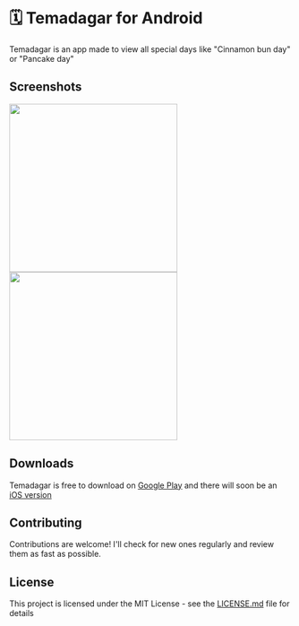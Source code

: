 # 🗓 Temadagar for Android
Temadagar is an app made to view all special days like "Cinnamon bun day" or "Pancake day"

## Screenshots
<img src="https://lh3.googleusercontent.com/teiyKISYS3zGFKNPKMSXXv44GwmviXGatrkKrn2zYX4kT6VnqEEyhFpYUnOKtCd_MHs=h900-rw" width="300"/>
<img src="https://lh3.googleusercontent.com/kM1HMRKfGZaEarzm_W1jNkvxVQqopcRvzSR6iBs3aiDSeG30LaVk3MyMLQQly95ddQ=h900-rw" width="300"/>

## Downloads
Temadagar is free to download on [Google Play](https://play.google.com/store/apps/details?id=com.alvarlagerlof.temadagarapp) and there will soon be an [iOS version](https://github.com/alvarlagerlof/temadagar-ios)

## Contributing
Contributions are welcome! I'll check for new ones regularly and review them as fast as possible.

## License
This project is licensed under the MIT License - see the [LICENSE.md](https://github.com/alvarlagerlof/temadagar-android/blob/master/LICENCE.md) file for details
